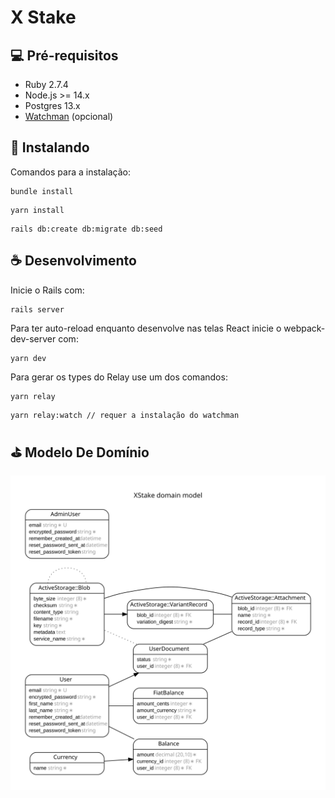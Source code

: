 # X Stake

## 💻 Pré-requisitos

* Ruby 2.7.4
* Node.js >= 14.x
* Postgres 13.x
* [Watchman](https://github.com/facebook/watchman) (opcional)

## 🚀 Instalando

Comandos para a instalação:

```
bundle install
```
```
yarn install
```
```
rails db:create db:migrate db:seed
```

## ☕ Desenvolvimento

Inicie o Rails com:

```
rails server
```

Para ter auto-reload enquanto desenvolve nas telas React inicie o webpack-dev-server com:
```
yarn dev
```

Para gerar os types do Relay use um dos comandos:
```
yarn relay
```
```
yarn relay:watch // requer a instalação do watchman
```

## ⛳ Modelo De Domínio
![](./erd.svg)
